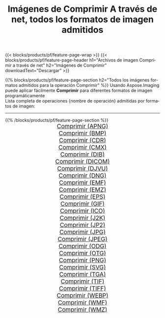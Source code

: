 ﻿---
title: Imágenes de Comprimir A través de net, todos los formatos de imagen admitidos 
weight: 3920
url: /es/net/compress 
lang: es
langdirlevel: 2
locales: zh-hans,ja,it,ru,de,es,fr,nl,id,lt,pl,pt,vi,tr,ko,zh-hant,ar,hi,th,sv,cs,uk,he
description: Usando Aspose.Imaging puede fácilmente Comprimir imágenes a través de net
---

{{< blocks/products/pf/feature-page-wrap >}}
{{< blocks/products/pf/feature-page-header h1="Archivos de imagen Comprimir a través de net" h2="Imágenes de Comprimir" downloadText="Descargar" >}}


{{% blocks/products/pf/feature-page-section  h2="Todos los imágenes formatos admitidos para la operación Comprimir" %}}
Usando Aspose.Imaging puede aplicar fácilmente **Comprimir** para diferentes formatos de imagen programáticamente
<br/>
Lista completa de operaciones {nombre de operación} admitidas por formatos de imagen:
<hr/>
{{% /blocks/products/pf/feature-page-section %}}
<div class="container-fluid productfamilypage bg-gray">
    <div class="convertypes bg-gray agp-content section">
        <div class="container">
		<div class="row other-converters" style="gap: 10px;font-size: 19px;text-align:center;">
		    <div class='col-md-2 other-converter remove-lp remove-rp'><a href="/imaging/es/net/compress/apng" style="padding:15px;">Comprimir (APNG)</a></div><div class='col-md-2 other-converter remove-lp remove-rp'><a href="/imaging/es/net/compress/bmp" style="padding:15px;">Comprimir (BMP)</a></div><div class='col-md-2 other-converter remove-lp remove-rp'><a href="/imaging/es/net/compress/cdr" style="padding:15px;">Comprimir (CDR)</a></div><div class='col-md-2 other-converter remove-lp remove-rp'><a href="/imaging/es/net/compress/cmx" style="padding:15px;">Comprimir (CMX)</a></div><div class='col-md-2 other-converter remove-lp remove-rp'><a href="/imaging/es/net/compress/dib" style="padding:15px;">Comprimir (DIB)</a></div><div class='col-md-2 other-converter remove-lp remove-rp'><a href="/imaging/es/net/compress/dicom" style="padding:15px;">Comprimir (DICOM)</a></div><div class='col-md-2 other-converter remove-lp remove-rp'><a href="/imaging/es/net/compress/djvu" style="padding:15px;">Comprimir (DJVU)</a></div><div class='col-md-2 other-converter remove-lp remove-rp'><a href="/imaging/es/net/compress/dng" style="padding:15px;">Comprimir (DNG)</a></div><div class='col-md-2 other-converter remove-lp remove-rp'><a href="/imaging/es/net/compress/emf" style="padding:15px;">Comprimir (EMF)</a></div><div class='col-md-2 other-converter remove-lp remove-rp'><a href="/imaging/es/net/compress/emz" style="padding:15px;">Comprimir (EMZ)</a></div><div class='col-md-2 other-converter remove-lp remove-rp'><a href="/imaging/es/net/compress/eps" style="padding:15px;">Comprimir (EPS)</a></div><div class='col-md-2 other-converter remove-lp remove-rp'><a href="/imaging/es/net/compress/gif" style="padding:15px;">Comprimir (GIF)</a></div><div class='col-md-2 other-converter remove-lp remove-rp'><a href="/imaging/es/net/compress/ico" style="padding:15px;">Comprimir (ICO)</a></div><div class='col-md-2 other-converter remove-lp remove-rp'><a href="/imaging/es/net/compress/j2k" style="padding:15px;">Comprimir (J2K)</a></div><div class='col-md-2 other-converter remove-lp remove-rp'><a href="/imaging/es/net/compress/jp2" style="padding:15px;">Comprimir (JP2)</a></div><div class='col-md-2 other-converter remove-lp remove-rp'><a href="/imaging/es/net/compress/jpg" style="padding:15px;">Comprimir (JPG)</a></div><div class='col-md-2 other-converter remove-lp remove-rp'><a href="/imaging/es/net/compress/jpeg" style="padding:15px;">Comprimir (JPEG)</a></div><div class='col-md-2 other-converter remove-lp remove-rp'><a href="/imaging/es/net/compress/odg" style="padding:15px;">Comprimir (ODG)</a></div><div class='col-md-2 other-converter remove-lp remove-rp'><a href="/imaging/es/net/compress/otg" style="padding:15px;">Comprimir (OTG)</a></div><div class='col-md-2 other-converter remove-lp remove-rp'><a href="/imaging/es/net/compress/png" style="padding:15px;">Comprimir (PNG)</a></div><div class='col-md-2 other-converter remove-lp remove-rp'><a href="/imaging/es/net/compress/svg" style="padding:15px;">Comprimir (SVG)</a></div><div class='col-md-2 other-converter remove-lp remove-rp'><a href="/imaging/es/net/compress/tga" style="padding:15px;">Comprimir (TGA)</a></div><div class='col-md-2 other-converter remove-lp remove-rp'><a href="/imaging/es/net/compress/tif" style="padding:15px;">Comprimir (TIF)</a></div><div class='col-md-2 other-converter remove-lp remove-rp'><a href="/imaging/es/net/compress/tiff" style="padding:15px;">Comprimir (TIFF)</a></div><div class='col-md-2 other-converter remove-lp remove-rp'><a href="/imaging/es/net/compress/webp" style="padding:15px;">Comprimir (WEBP)</a></div><div class='col-md-2 other-converter remove-lp remove-rp'><a href="/imaging/es/net/compress/wmf" style="padding:15px;">Comprimir (WMF)</a></div><div class='col-md-2 other-converter remove-lp remove-rp'><a href="/imaging/es/net/compress/wmz" style="padding:15px;">Comprimir (WMZ)</a></div>
                </div>
        </div>
    </div>
</div>
<br/>
